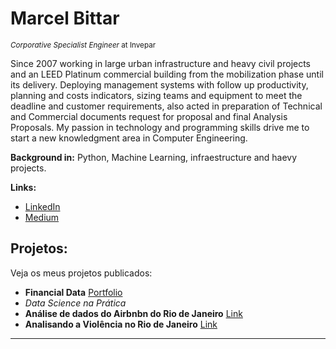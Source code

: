 # Marcel Bittar
<sub>*Corporative Specialist Engineer* at Invepar</sub>

Since 2007 working in large urban infrastructure and heavy civil projects and an LEED Platinum commercial building from the mobilization phase until its delivery. Deploying management systems with follow up productivity, planning and costs indicators, sizing teams and equipment to meet the deadline and customer requirements, also acted in preparation of Technical and Commercial documents request for proposal and final Analysis Proposals.
My passion in technology and programming skills drive me to start a new knowledgment area in Computer Engineering.


**Background in:** Python, Machine Learning, infraestructure and haevy projects.

**Links:**
* [LinkedIn](https://www.linkedin.com/in/marcelbittar/?locale=en_US)
* [Medium](https://www.medium.com)


## Projetos:
Veja os meus projetos publicados:

* **Financial Data** [Portfolio](https://github.com/mabittar/FinancialData)
* *Data Science na Prática*
 * **Análise de dados do Airbnbn do Rio de Janeiro** [Link](https://github.com/mabittar/Portfolio/blob/master/Analise_de_Dados_dispon%C3%ADvel_no_Airbnb.ipynb)
 * **Analisando a Violência no Rio de Janeiro** [Link](https://github.com/mabittar/Portfolio/blob/master/Analisando_a_Viol%C3%AAncia_no_Rio_de_Janeiro.ipynb)


---
